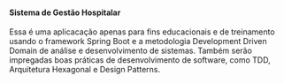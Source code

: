 #### Sistema de Gestão Hospitalar

Essa é uma aplicacação apenas para fins educacionais e de treinamento usando o framework Spring Boot e a metodologia Development Driven Domain de análise e desenvolvimento de sistemas. Também serão impregadas boas práticas de desenvolvimento de software, como TDD, Arquitetura Hexagonal e Design Patterns.
